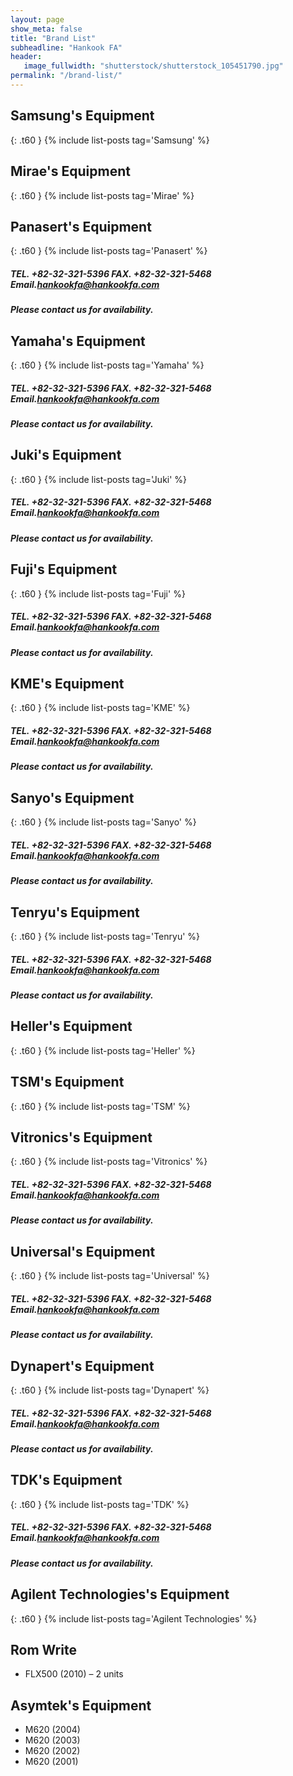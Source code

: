 ```yaml
---
layout: page
show_meta: false
title: "Brand List"
subheadline: "Hankook FA"
header:
   image_fullwidth: "shutterstock/shutterstock_105451790.jpg"
permalink: "/brand-list/"
---
```


## Samsung's Equipment ##
{: .t60 }
{% include list-posts tag='Samsung' %}

## Mirae's Equipment ##
{: .t60 }
{% include list-posts tag='Mirae' %}

## Panasert's Equipment ##
{: .t60 }
{% include list-posts tag='Panasert' %}
##### TEL. +82-32-321-5396  FAX. +82-32-321-5468  Email.[hankookfa@hankookfa.com](mailto:hankookfa@hankookfa.com) #####

##### Please contact us for availability. #####

## Yamaha's Equipment ##
{: .t60 }
{% include list-posts tag='Yamaha' %}
##### TEL. +82-32-321-5396  FAX. +82-32-321-5468  Email.[hankookfa@hankookfa.com](mailto:hankookfa@hankookfa.com) #####

##### Please contact us for availability. #####

## Juki's Equipment ##
{: .t60 }
{% include list-posts tag='Juki' %}
##### TEL. +82-32-321-5396  FAX. +82-32-321-5468  Email.[hankookfa@hankookfa.com](mailto:hankookfa@hankookfa.com) #####

##### Please contact us for availability. #####

## Fuji's Equipment ##
{: .t60 }
{% include list-posts tag='Fuji' %}
##### TEL. +82-32-321-5396  FAX. +82-32-321-5468  Email.[hankookfa@hankookfa.com](mailto:hankookfa@hankookfa.com) #####

##### Please contact us for availability. #####

## KME's Equipment ##
{: .t60 }
{% include list-posts tag='KME' %}
##### TEL. +82-32-321-5396  FAX. +82-32-321-5468  Email.[hankookfa@hankookfa.com](mailto:hankookfa@hankookfa.com) #####

##### Please contact us for availability. #####

## Sanyo's Equipment ##
{: .t60 }
{% include list-posts tag='Sanyo' %}
##### TEL. +82-32-321-5396  FAX. +82-32-321-5468  Email.[hankookfa@hankookfa.com](mailto:hankookfa@hankookfa.com) #####

##### Please contact us for availability. #####

## Tenryu's Equipment ##
{: .t60 }
{% include list-posts tag='Tenryu' %}
##### TEL. +82-32-321-5396  FAX. +82-32-321-5468  Email.[hankookfa@hankookfa.com](mailto:hankookfa@hankookfa.com) #####

##### Please contact us for availability. #####

## Heller's Equipment ##
{: .t60 }
{% include list-posts tag='Heller' %}

## TSM's Equipment ##
{: .t60 }
{% include list-posts tag='TSM' %}

## Vitronics's Equipment ##
{: .t60 }
{% include list-posts tag='Vitronics' %}
##### TEL. +82-32-321-5396  FAX. +82-32-321-5468  Email.[hankookfa@hankookfa.com](mailto:hankookfa@hankookfa.com) #####

##### Please contact us for availability. #####

## Universal's Equipment ##
{: .t60 }
{% include list-posts tag='Universal' %}
##### TEL. +82-32-321-5396  FAX. +82-32-321-5468  Email.[hankookfa@hankookfa.com](mailto:hankookfa@hankookfa.com) #####

##### Please contact us for availability. #####

## Dynapert's Equipment ##
{: .t60 }
{% include list-posts tag='Dynapert' %}
##### TEL. +82-32-321-5396  FAX. +82-32-321-5468  Email.[hankookfa@hankookfa.com](mailto:hankookfa@hankookfa.com) #####

##### Please contact us for availability. #####

## TDK's Equipment ##
{: .t60 }
{% include list-posts tag='TDK' %}
##### TEL. +82-32-321-5396  FAX. +82-32-321-5468  Email.[hankookfa@hankookfa.com](mailto:hankookfa@hankookfa.com) #####

##### Please contact us for availability. #####

## Agilent Technologies's Equipment ##
{: .t60 }
{% include list-posts tag='Agilent Technologies' %}

## Rom Write ##        

- FLX500 (2010) – 2 units

## Asymtek's Equipment ##

- M620 (2004)
- M620 (2003)
- M620 (2002)
- M620 (2001)
